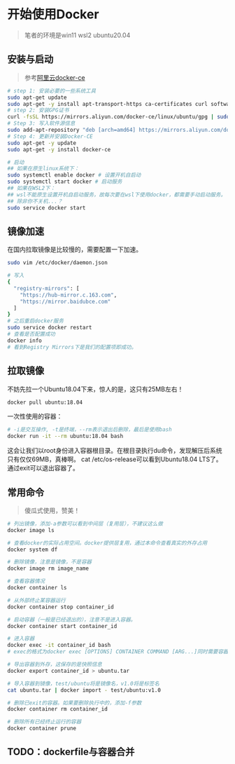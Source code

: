 # 开始使用Docker

> 笔者的环境是win11 wsl2 ubuntu20.04

## 安装与启动

> 参考[阿里云docker-ce](https://developer.aliyun.com/mirror/docker-ce/)

```sh
# step 1: 安装必要的一些系统工具
sudo apt-get update
sudo apt-get -y install apt-transport-https ca-certificates curl software-properties-common
# step 2: 安装GPG证书
curl -fsSL https://mirrors.aliyun.com/docker-ce/linux/ubuntu/gpg | sudo apt-key add -
# Step 3: 写入软件源信息
sudo add-apt-repository "deb [arch=amd64] https://mirrors.aliyun.com/docker-ce/linux/ubuntu $(lsb_release -cs) stable"
# Step 4: 更新并安装Docker-CE
sudo apt-get -y update
sudo apt-get -y install docker-ce

# 启动
## 如果在原生linux系统下：
sudo systemctl enable docker # 设置开机自启动
sudo systemctl start docker # 启动服务
## 如果在WSL2下：
## wsl不能原生设置开机自启动服务，故每次要在wsl下使用docker，都需要手动启动服务。
## 除非你不关机...？
sudo service docker start
```

## 镜像加速

在国内拉取镜像是比较慢的，需要配置一下加速。

```sh
sudo vim /etc/docker/daemon.json

# 写入
{
  "registry-mirrors": [
    "https://hub-mirror.c.163.com",
    "https://mirror.baidubce.com"
  ]
}
# 之后重启docker服务
sudo service docker restart
# 查看是否配置成功
docker info
# 看到Registry Mirrors下是我们的配置项即成功。
```

## 拉取镜像

不妨先拉一个Ubuntu18.04下来，惊人的是，这只有25MB左右！

```sh
docker pull ubuntu:18.04
```

一次性使用的容器：

```sh
# -i是交互操作, -t是终端，--rm表示退出后删除，最后是使用bash
docker run -it --rm ubuntu:18.04 bash
```

这会让我们以root身份进入容器根目录。在根目录执行du命令，发现解压后系统只有仅仅69MB，真棒啊。
cat /etc/os-release可以看到Ubuntu18.04 LTS了。
通过exit可以退出容器了。

## 常用命令

> 傻瓜式使用，赞美！

```sh
# 列出镜像，添加-a参数可以看到中间层（复用层），不建议这么做
docker image ls

# 查看docker的实际占用空间。docker提供层复用，通过本命令查看真实的外存占用
docker system df 

# 删除镜像，注意是镜像，不是容器
docker image rm image_name

# 查看容器情况
docker container ls

# 从外部终止某容器运行
docker container stop container_id 

# 启动容器（一般是已经退出的），注意不是进入容器。
docker container start container_id 

# 进入容器
docker exec -it container_id bash 
# exec的格式为docker exec [OPTIONS] CONTAINER COMMAND [ARG...]同时需要容器和命令

# 导出容器到外存，这保存的是快照信息
docker export container_id > ubuntu.tar

# 导入容器到镜像，test/ubuntu将是镜像名，v1.0将是标签名
cat ubuntu.tar | docker import - test/ubuntu:v1.0

# 删除已exit的容器。如果要删除执行中的，添加-f参数
docker container rm container_id

# 删除所有已经终止运行的容器
docker container prune

```

## TODO：dockerfile与容器合并

